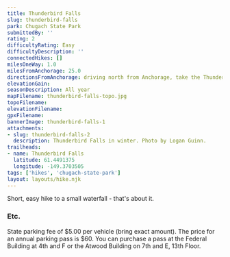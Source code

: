 ```yaml
---
title: Thunderbird Falls
slug: thunderbird-falls
park: Chugach State Park
submittedBy: ''
rating: 2
difficultyRating: Easy
difficultyDescription: ''
connectedHikes: []
milesOneWay: 1.0
milesFromAnchorage: 25.0
directionsFromAnchorage: driving north from Anchorage, take the Thunderbird Falls exit just before the road to Eklutna Lake
elevationGain: 
seasonDescription: All year
mapFilename: thunderbird-falls-topo.jpg
topoFilename: 
elevationFilename: 
gpxFilename: 
bannerImage: thunderbird-falls-1
attachments:
- slug: thunderbird-falls-2
  description: Thunderbird Falls in winter. Photo by Logan Guinn.
trailheads:
- name: Thunderbird Falls
  latitude: 61.4491375
  longitude: -149.3703505
tags: ['hikes', 'chugach-state-park']
layout: layouts/hike.njk
---
```

Short, easy hike to a small waterfall - that's about it.

### Etc.

State parking fee of $5.00 per vehicle (bring exact amount). The price for an annual parking pass is $60. You can purchase a pass at the Federal Building at 4th and F or the Atwood Building on 7th and E, 13th Floor.